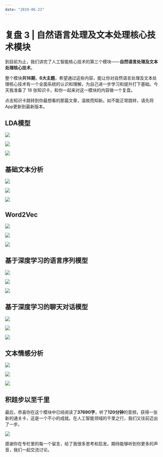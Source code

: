 ```yaml
---
date: "2019-06-23"
---  
```

      
# 复盘 3 | 自然语言处理及文本处理核心技术模块
到目前为止，我们讲完了人工智能核心技术的第三个模块——**自然语言处理及文本处理核心技术**。

整个模块**共18期**，**6大主题**，希望通过这些内容，能让你对自然语言处理及文本处理核心技术有一个全面系统的认识和理解，为自己进一步学习和提升打下基础。今天我准备了 18 张知识卡，和你一起来对这一模块的内容做一个复盘。

点击知识卡跳转到你最想看的那篇文章，温故而知新。如不能正常跳转，请先将App更新到最新版本。

## LDA模型

[![](./httpsstatic001geekbangorgresourceimaged2b0d2b20852afd828403050812715cb44b0.png)](https://time.geekbang.org/column/article/376)

[![](./httpsstatic001geekbangorgresourceimagee89be8acfa9088e8531e5d6384af44eae99b.png)](https://time.geekbang.org/column/article/5998)

[![](./httpsstatic001geekbangorgresourceimaged8b2d885cec604069f9cb8c85f4ebfe2f2b2.png)](https://time.geekbang.org/column/article/6024)

## 基础文本分析

[![](./httpsstatic001geekbangorgresourceimage934093b2c2969cd39605e3e5699cd50c1840.png)](https://time.geekbang.org/column/article/6190)

[![](./httpsstatic001geekbangorgresourceimage4b8d4b701dfcdd64af6aaa161c89ccda748d.png)](https://time.geekbang.org/column/article/6274)

[![](./httpsstatic001geekbangorgresourceimage879787a8a66051291b718babf0815c7d0897.png)](https://time.geekbang.org/column/article/6366)

## Word2Vec

[![](./httpsstatic001geekbangorgresourceimagef4ccf468146b7b806b28ba482f40e3e429cc.png)](https://time.geekbang.org/column/article/6430)

[![](./httpsstatic001geekbangorgresourceimage42244217b8fec84d0ffb9d9c32a7e6710324.png)](https://time.geekbang.org/column/article/6578)

[![](./httpsstatic001geekbangorgresourceimage9ae69a0a810db7faa9c11be2b1b6a5ee7fe6.png)](https://time.geekbang.org/column/article/6586)

## 基于深度学习的语言序列模型

[![](./httpsstatic001geekbangorgresourceimagefc5dfc31c5d883318ba258611e0293e8305d.png)](https://time.geekbang.org/column/article/6681)

[![](./httpsstatic001geekbangorgresourceimagecfe2cf3b5519efa55aae3e12aa9a32b5c0e2.png)](https://time.geekbang.org/column/article/6840)

[![](./httpsstatic001geekbangorgresourceimagee006e07f43289823797784651ace6d1db306.png)](https://time.geekbang.org/column/article/6925)

## 基于深度学习的聊天对话模型

[![](./httpsstatic001geekbangorgresourceimage1dc51df98ed3f33314f696f124ee4f034cc5.png)](https://time.geekbang.org/column/article/7144)

[![](./httpsstatic001geekbangorgresourceimage012901d81a7c92a1802848f8dc5ffbc49f29.png)](https://time.geekbang.org/column/article/7326)

[![](./httpsstatic001geekbangorgresourceimagef3e7f33f23856b040bf4dac7db9f0262cfe7.png)](https://time.geekbang.org/column/article/7423)

## 文本情感分析

[![](./httpsstatic001geekbangorgresourceimagef536f581e845830a1ba101031bac27517f36.png)](https://time.geekbang.org/column/article/7649)

[![](./httpsstatic001geekbangorgresourceimage373f3731e28f9af2f6e6975272fb1ee27f3f.png)](https://time.geekbang.org/column/article/7757)

[![](./httpsstatic001geekbangorgresourceimagebef2be65b1a4c0d4c19a794ad075fd987bf2.png)](https://time.geekbang.org/column/article/7954)

## 积跬步以至千里

最后，恭喜你在这个模块中已经阅读了**37690字**，听了**120分钟**的音频，获得一张新的通关卡，这是一个不小的成就。在人工智能领域的千里之行，我们又往前迈出了一步。

![](./httpsstatic001geekbangorgresourceimage59c4595581f953c55e2066baf9a181db85c4.png)

感谢你在专栏里的每一个留言，给了我很多思考和启发。期待能够听到你更多的声音，我们一起交流讨论。

<!-- [[[read_end]]] -->